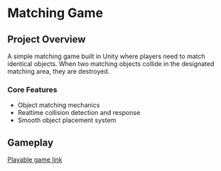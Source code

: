 # Matching Game

## Project Overview
A simple matching game built in Unity where players need to match identical objects. When two matching objects collide in the designated matching area, they are destroyed.

### Core Features
- Object matching mechanics
- Realtime collision detection and response
- Smooth object placement system

## Gameplay
[Playable game link](https://play.unity.com/en/games/eec7e231-4caf-49b6-8d4e-2b6fe8dbde08/deneme)


